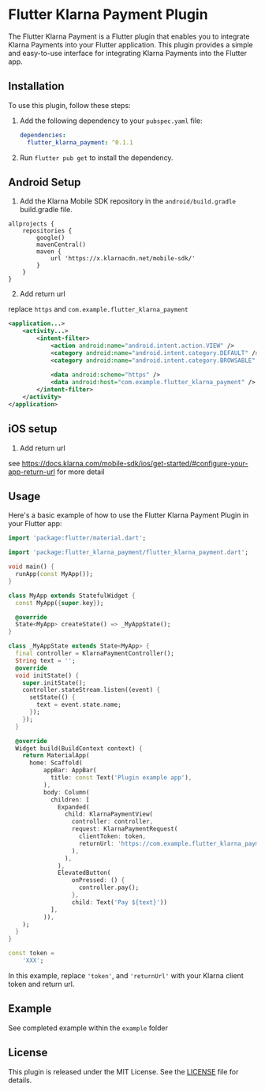 # Flutter Klarna Payment Plugin

The Flutter Klarna Payment is a Flutter plugin that enables you to integrate Klarna Payments into your Flutter application. This plugin provides a simple and easy-to-use interface for integrating Klarna Payments into the Flutter app.

## Installation

To use this plugin, follow these steps:

1. Add the following dependency to your `pubspec.yaml` file:

   ```yaml
   dependencies:
     flutter_klarna_payment: ^0.1.1
   ```

2. Run `flutter pub get` to install the dependency.


## Android Setup 

1. Add the Klarna Mobile SDK repository in the `android/build.gradle` build.gradle file.

```
allprojects {
    repositories {
        google()
        mavenCentral()
        maven {
            url 'https://x.klarnacdn.net/mobile-sdk/'
        }
    }
}
```

2. Add return url 

replace `https` and `com.example.flutter_klarna_payment` 

```xml
<application...>
    <activity...>
        <intent-filter>
            <action android:name="android.intent.action.VIEW" />
            <category android:name="android.intent.category.DEFAULT" />
            <category android:name="android.intent.category.BROWSABLE" />
        
            <data android:scheme="https" />
            <data android:host="com.example.flutter_klarna_payment" />
        </intent-filter>
    </activity>
</application>
```

## iOS setup

1. Add return url

see https://docs.klarna.com/mobile-sdk/ios/get-started/#configure-your-app-return-url for more detail

## Usage

Here's a basic example of how to use the Flutter Klarna Payment Plugin in your Flutter app:

```dart
import 'package:flutter/material.dart';

import 'package:flutter_klarna_payment/flutter_klarna_payment.dart';

void main() {
  runApp(const MyApp());
}

class MyApp extends StatefulWidget {
  const MyApp({super.key});

  @override
  State<MyApp> createState() => _MyAppState();
}

class _MyAppState extends State<MyApp> {
  final controller = KlarnaPaymentController();
  String text = '';
  @override
  void initState() {
    super.initState();
    controller.stateStream.listen((event) {
      setState(() {
        text = event.state.name;
      });
    });
  }

  @override
  Widget build(BuildContext context) {
    return MaterialApp(
      home: Scaffold(
          appBar: AppBar(
            title: const Text('Plugin example app'),
          ),
          body: Column(
            children: [
              Expanded(
                child: KlarnaPaymentView(
                  controller: controller,
                  request: KlarnaPaymentRequest(
                    clientToken: token,
                    returnUrl: 'https://com.example.flutter_klarna_payment',
                  ),
                ),
              ),
              ElevatedButton(
                  onPressed: () {
                    controller.pay();
                  },
                  child: Text('Pay ${text}'))
            ],
          )),
    );
  }
}

const token =
    'XXX';

```

In this example, replace `'token'`, and `'returnUrl'` with your Klarna client token and return url. 

## Example

See completed example within the `example` folder

## License

This plugin is released under the MIT License. See the [LICENSE](LICENSE) file for details.